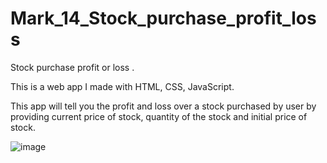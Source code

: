 # Mark_14_Stock_purchase_profit_loss
Stock purchase profit or loss .

This is a web app I made with HTML, CSS, JavaScript. 

This app will tell you the profit and loss over a stock purchased by user by providing current price of stock, quantity of the stock and initial price of stock.


![image](https://user-images.githubusercontent.com/108724393/193406475-10f177a2-3df9-45d7-aa0f-2ea5e01cf87f.png)
